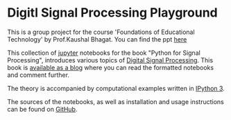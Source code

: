 # Digitl Signal Processing Playground

This is a group project for the course 'Foundations of Educational Technology' by Prof.Kaushal Bhagat.
You can find the ppt [here](https://docs.google.com/presentation/d/1Dbipr_cSxPfVV9mUocxhtRKsTAuKE0nQO6y44M568G4/edit?usp=sharing)

This collection of [jupyter](https://jupyter.org/) notebooks for the book "Python for Signal Processing", introduces various topics of [Digital Signal Processing](https://en.wikipedia.org/wiki/Digital_signal_processing). This book is [available as a
blog](http://python-for-signal-processing.blogspot.com) where you can read the formatted notebooks and comment further.

The theory is accompanied by computational examples written in [IPython 3](http://ipython.org/).

The sources of the notebooks, as well as installation and usage instructions can be found on [GitHub](https://github.com/nishchalk/dsp_playground).
